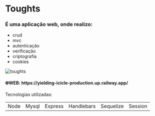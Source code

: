 <h1>Toughts</h1>

### É uma aplicação web, onde realizo:
+ crud
+ mvc
+ autenticação
+ verificação
+ criptografia
+ cookies

![toughts](https://user-images.githubusercontent.com/90154902/209372721-f1271080-154c-4a95-b750-9379e93541e2.PNG)

<h4>🌐WEB: https://yielding-icicle-production.up.railway.app/</h4>

Tecnologias utilizadas:
<table>
<tr>
<td>Node</td>
<td>Mysql</td>
<td>Express</td>
<td>Handlebars</td>
<td>Sequelize</td>
<td>Session</td>
</tr>
</table>
